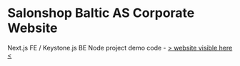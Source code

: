 # Salonshop Baltic AS Corporate Website

Next.js FE / Keystone.js BE Node project demo code - [> website visible here <](https://www.salonshop.ee)